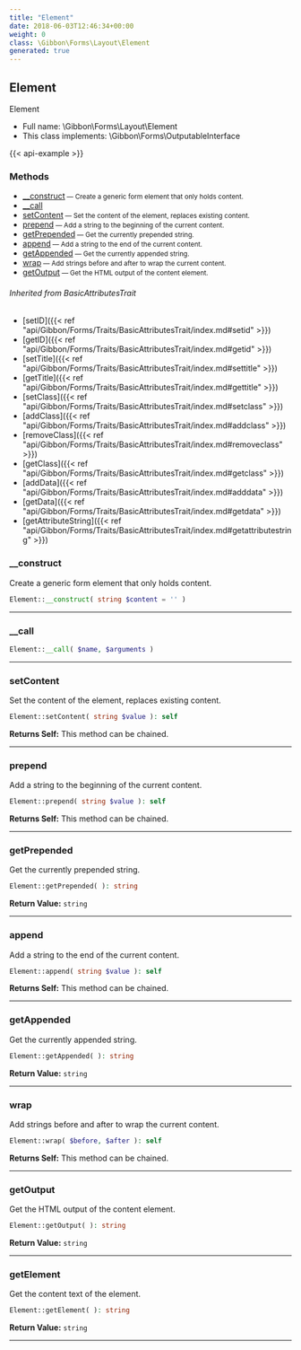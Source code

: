 ```yaml
---
title: "Element"
date: 2018-06-03T12:46:34+00:00
weight: 0
class: \Gibbon\Forms\Layout\Element
generated: true
---
```


## Element

Element



* Full name: \Gibbon\Forms\Layout\Element
* This class implements: \Gibbon\Forms\OutputableInterface

{{< api-example >}} 



### Methods

- [__construct](#__construct)<small> — Create a generic form element that only holds content.</small>
- [__call](#__call)
- [setContent](#setcontent)<small> — Set the content of the element, replaces existing content.</small>
- [prepend](#prepend)<small> — Add a string to the beginning of the current content.</small>
- [getPrepended](#getprepended)<small> — Get the currently prepended string.</small>
- [append](#append)<small> — Add a string to the end of the current content.</small>
- [getAppended](#getappended)<small> — Get the currently appended string.</small>
- [wrap](#wrap)<small> — Add strings before and after to wrap the current content.</small>
- [getOutput](#getoutput)<small> — Get the HTML output of the content element.</small>




###### Inherited from BasicAttributesTrait
- [setID]({{< ref "api/Gibbon/Forms/Traits/BasicAttributesTrait/index.md#setid" >}})
- [getID]({{< ref "api/Gibbon/Forms/Traits/BasicAttributesTrait/index.md#getid" >}})
- [setTitle]({{< ref "api/Gibbon/Forms/Traits/BasicAttributesTrait/index.md#settitle" >}})
- [getTitle]({{< ref "api/Gibbon/Forms/Traits/BasicAttributesTrait/index.md#gettitle" >}})
- [setClass]({{< ref "api/Gibbon/Forms/Traits/BasicAttributesTrait/index.md#setclass" >}})
- [addClass]({{< ref "api/Gibbon/Forms/Traits/BasicAttributesTrait/index.md#addclass" >}})
- [removeClass]({{< ref "api/Gibbon/Forms/Traits/BasicAttributesTrait/index.md#removeclass" >}})
- [getClass]({{< ref "api/Gibbon/Forms/Traits/BasicAttributesTrait/index.md#getclass" >}})
- [addData]({{< ref "api/Gibbon/Forms/Traits/BasicAttributesTrait/index.md#adddata" >}})
- [getData]({{< ref "api/Gibbon/Forms/Traits/BasicAttributesTrait/index.md#getdata" >}})
- [getAttributeString]({{< ref "api/Gibbon/Forms/Traits/BasicAttributesTrait/index.md#getattributestring" >}})



### __construct

Create a generic form element that only holds content.

```php
Element::__construct( string $content = '' )
```









---

### __call



```php
Element::__call( $name, $arguments )
```









---

### setContent

Set the content of the element, replaces existing content.

```php
Element::setContent( string $value ): self
```






**Returns Self:** This method can be chained.



---

### prepend

Add a string to the beginning of the current content.

```php
Element::prepend( string $value ): self
```






**Returns Self:** This method can be chained.



---

### getPrepended

Get the currently prepended string.

```php
Element::getPrepended( ): string
```






**Return Value:**
`string`  



---

### append

Add a string to the end of the current content.

```php
Element::append( string $value ): self
```






**Returns Self:** This method can be chained.



---

### getAppended

Get the currently appended string.

```php
Element::getAppended( ): string
```






**Return Value:**
`string`  



---

### wrap

Add strings before and after to wrap the current content.

```php
Element::wrap( $before, $after ): self
```






**Returns Self:** This method can be chained.



---

### getOutput

Get the HTML output of the content element.

```php
Element::getOutput( ): string
```






**Return Value:**
`string`  



---

### getElement

Get the content text of the element.

```php
Element::getElement( ): string
```






**Return Value:**
`string`  



---

